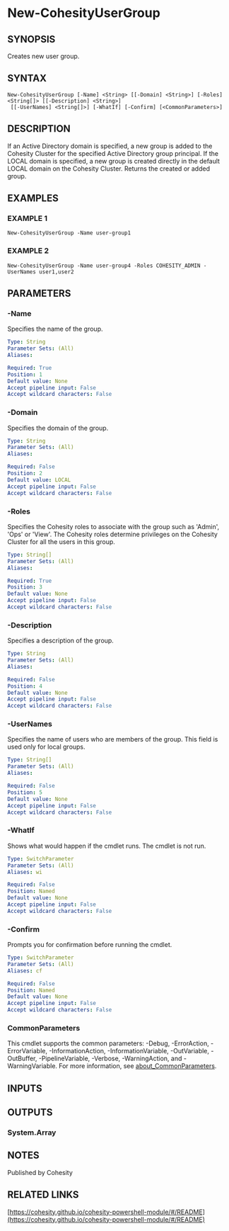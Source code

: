 # New-CohesityUserGroup

## SYNOPSIS
Creates new user group.

## SYNTAX

```
New-CohesityUserGroup [-Name] <String> [[-Domain] <String>] [-Roles] <String[]> [[-Description] <String>]
 [[-UserNames] <String[]>] [-WhatIf] [-Confirm] [<CommonParameters>]
```

## DESCRIPTION
If an Active Directory domain is specified, a new group is added to the
Cohesity Cluster for the specified Active Directory group principal.
If the LOCAL domain is specified, a new group is created directly in
the default LOCAL domain on the Cohesity Cluster.
Returns the created or added group.

## EXAMPLES

### EXAMPLE 1
```
New-CohesityUserGroup -Name user-group1
```

### EXAMPLE 2
```
New-CohesityUserGroup -Name user-group4 -Roles COHESITY_ADMIN -UserNames user1,user2
```

## PARAMETERS

### -Name
Specifies the name of the group.

```yaml
Type: String
Parameter Sets: (All)
Aliases:

Required: True
Position: 1
Default value: None
Accept pipeline input: False
Accept wildcard characters: False
```

### -Domain
Specifies the domain of the group.

```yaml
Type: String
Parameter Sets: (All)
Aliases:

Required: False
Position: 2
Default value: LOCAL
Accept pipeline input: False
Accept wildcard characters: False
```

### -Roles
Specifies the Cohesity roles to associate with the group such as 'Admin', 'Ops' or 'View'.
The Cohesity roles determine privileges on the Cohesity Cluster for all the users in this group.

```yaml
Type: String[]
Parameter Sets: (All)
Aliases:

Required: True
Position: 3
Default value: None
Accept pipeline input: False
Accept wildcard characters: False
```

### -Description
Specifies a description of the group.

```yaml
Type: String
Parameter Sets: (All)
Aliases:

Required: False
Position: 4
Default value: None
Accept pipeline input: False
Accept wildcard characters: False
```

### -UserNames
Specifies the name of users who are members of the group.
This field is used only for local groups.

```yaml
Type: String[]
Parameter Sets: (All)
Aliases:

Required: False
Position: 5
Default value: None
Accept pipeline input: False
Accept wildcard characters: False
```

### -WhatIf
Shows what would happen if the cmdlet runs.
The cmdlet is not run.

```yaml
Type: SwitchParameter
Parameter Sets: (All)
Aliases: wi

Required: False
Position: Named
Default value: None
Accept pipeline input: False
Accept wildcard characters: False
```

### -Confirm
Prompts you for confirmation before running the cmdlet.

```yaml
Type: SwitchParameter
Parameter Sets: (All)
Aliases: cf

Required: False
Position: Named
Default value: None
Accept pipeline input: False
Accept wildcard characters: False
```

### CommonParameters
This cmdlet supports the common parameters: -Debug, -ErrorAction, -ErrorVariable, -InformationAction, -InformationVariable, -OutVariable, -OutBuffer, -PipelineVariable, -Verbose, -WarningAction, and -WarningVariable. For more information, see [about_CommonParameters](http://go.microsoft.com/fwlink/?LinkID=113216).

## INPUTS

## OUTPUTS

### System.Array
## NOTES
Published by Cohesity

## RELATED LINKS

[https://cohesity.github.io/cohesity-powershell-module/#/README](https://cohesity.github.io/cohesity-powershell-module/#/README)


